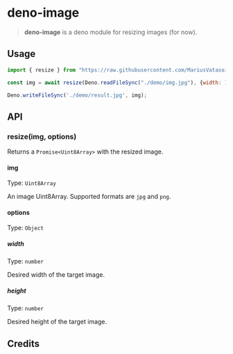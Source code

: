 # deno-image

> **deno-image** is a deno module for resizing images (for now).

## Usage

```javascript
import { resize } from "https://raw.githubusercontent.com/MariusVatasoiu/deno-image/main/mod.ts";

const img = await resize(Deno.readFileSync("./demo/img.jpg"), {width: 100, height: 100});

Deno.writeFileSync('./demo/result.jpg', img);
```

## API

### resize(img, options)

Returns a `Promise<Uint8Array>` with the resized image.

#### img

Type: `Uint8Array`

An image Uint8Array. Supported formats are `jpg` and `png`.

#### options

Type: `Object`

##### width

Type: `number`

Desired width of the target image.

##### height

Type: `number`

Desired height of the target image.

## Credits
